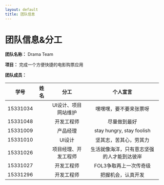 ```yaml
---
layout: default
title: 团队信息
---
```


# 团队信息&分工

**团队名称：** Drama Team

**项目：** 完成一个方便快捷的电影购票应用

**团队成员：**

|    学号    |  姓名  |     分工      |           个人宣言            |
| :------: | :--: | :---------: | :-----------------------: |
| 15331034 |      | UI设计、项目网站维护 |        嘿嘿嘿，要不要来张票呀        |
| 15331048 |      |    开发工程师    |          尽量做到最好           |
| 15331009 |      |    产品经理     | stay hungry, stay foolish |
| 15331010 |      |    UI设计     |        坚其志，苦其心，劳其力        |
| 15331026 |      | 项目经理、开发工程师  |   生活就像海洋，只有意志坚强的人才能到达彼岸   |
| 15331027 |      |    开发工程师    |       FOL3争取再上一次传奇级       |
| 15331296 |      |    开发工程师    |         把握机会，认真开发         |

